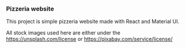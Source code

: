 ### Pizzeria website

This project is simple pizzeria website made with React and Material UI.

All stock images used here are either under the https://unsplash.com/license or https://pixabay.com/service/license/